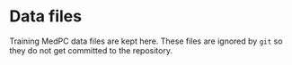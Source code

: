 # Data files

Training MedPC data files are kept here. These files are ignored by `git` so they do not get committed to the repository. 
